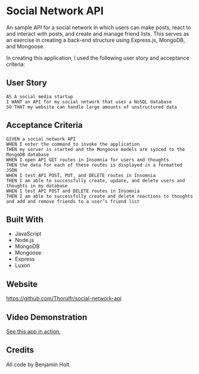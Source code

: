 # Social Network API

An sample API for a social network in which users can make posts, react to and interact with posts, and create and manage friend lists. This serves as an exercise in creating a back-end structure using Express.js, MongoDB, and Mongoose.

In creating this application, I used the following user story and acceptance criteria:

## User Story

```
AS A social media startup
I WANT an API for my social network that uses a NoSQL database
SO THAT my website can handle large amounts of unstructured data
```

## Acceptance Criteria

```
GIVEN a social network API
WHEN I enter the command to invoke the application
THEN my server is started and the Mongoose models are synced to the MongoDB database
WHEN I open API GET routes in Insomnia for users and thoughts
THEN the data for each of these routes is displayed in a formatted JSON
WHEN I test API POST, PUT, and DELETE routes in Insomnia
THEN I am able to successfully create, update, and delete users and thoughts in my database
WHEN I test API POST and DELETE routes in Insomnia
THEN I am able to successfully create and delete reactions to thoughts and add and remove friends to a user’s friend list
```

## Built With

-   JavaScript
-   Node.js
-   MongoDB
-   Mongoose
-   Express
-   Luxon

## Website

<https://github.com/Thorulfr/social-network-api>

## Video Demonstration

[See this app in action.](https://youtu.be/MOfmfsOLSZk)

## Credits

All code by Benjamin Holt.
